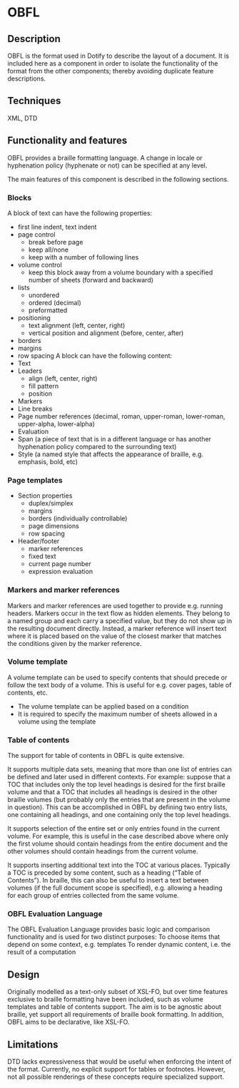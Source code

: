 # OBFL #
## Description ##
OBFL is the format used in Dotify to describe the layout of a document. It is included here as a component in order to isolate the functionality of the format from the other components; thereby avoiding duplicate feature descriptions.
## Techniques ##
XML, DTD
## Functionality and features ##
OBFL provides a braille formatting language. A change in locale or hyphenation policy (hyphenate or not) can be specified at any level.

The main features of this component is described in the following sections.
### Blocks ###
A block of text can have the following properties:
  * first line indent, text indent
  * page control
    * break before page
    * keep all/none
    * keep with a number of following lines
  * volume control
    * keep this block away from a volume boundary with a specified number of sheets (forward and backward)
  * lists
    * unordered
    * ordered (decimal)
    * preformatted
  * positioning
    * text alignment (left, center, right)
    * vertical position and alignment (before, center, after)
  * borders
  * margins
  * row spacing
A block can have the following content:
  * Text
  * Leaders
    * align (left, center, right)
    * fill pattern
    * position
  * Markers
  * Line breaks
  * Page number references (decimal, roman, upper-roman, lower-roman, upper-alpha, lower-alpha)
  * Evaluation
  * Span (a piece of text that is in a different language or has another hyphenation policy compared to the surrounding text)
  * Style (a named style that affects the appearance of braille, e.g. emphasis, bold, etc)
### Page templates ###
  * Section properties
    * duplex/simplex
    * margins
    * borders (individually controllable)
    * page dimensions
    * row spacing
  * Header/footer
    * marker references
    * fixed text
    * current page number
    * expression evaluation

### Markers and marker references ###
Markers and marker references are used together to provide e.g. running headers.
Markers occur in the text flow as hidden elements. They belong to a named group and each carry a specified value, but they do not show up in the resulting document directly. Instead, a marker reference will insert text where it is placed based on the value of the closest marker that matches the conditions given by the marker reference.

### Volume template ###
A volume template can be used to specify contents that should precede or follow the text body of a volume. This is useful for e.g. cover pages, table of contents, etc.

  * The volume template can be applied based on a condition
  * It is required to specify the maximum number of sheets allowed in a volume using the template

### Table of contents ###
The support for table of contents in OBFL is quite extensive.

It supports multiple data sets, meaning that more than one list of entries can be defined and later used in different contexts. For example: suppose that a TOC that includes only the top level headings is desired for the first braille volume and that a TOC that includes all headings is desired in the other braille volumes (but probably only the entries that are present in the volume in question). This can be accomplished in OBFL by defining two entry lists, one containing all headings, and one containing only the top level headings.

It supports selection of the entire set or only entries found in the current volume. For example, this is useful in the case described above where only the first volume should contain headings from the entire document and the other volumes should contain headings from the current volume.

It supports inserting additional text into the TOC at various places. Typically a TOC is preceded by some content, such as a heading (“Table of Contents”). In braille, this can also be useful to insert a text between volumes (if the full document scope is specified), e.g. allowing a heading for each group of entries collected from the same volume.

### OBFL Evaluation Language ###
The OBFL Evaluation Language provides basic logic and comparison functionality and is used for two distinct purposes:
To choose items that depend on some context, e.g. templates
To render dynamic content, i.e. the result of a computation

## Design ##
Originally modelled as a text-only subset of XSL-FO, but over time features exclusive to braille formatting have been included, such as volume templates and table of contents support. The aim is to be agnostic about braille, yet support all requirements of braille book formatting. In addition, OBFL aims to be declarative, like XSL-FO.

## Limitations ##
DTD lacks expressiveness that would be useful when enforcing the intent of the format.
Currently, no explicit support for tables or footnotes. However, not all possible renderings of these concepts require specialized support.
